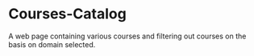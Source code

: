 # Courses-Catalog
A web page containing various courses and filtering out courses on the basis on domain selected.
